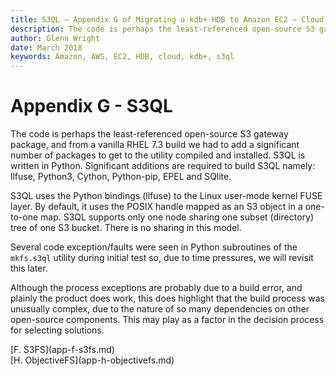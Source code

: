 ```yaml
---
title: S3QL – Appendix G of Migrating a kdb+ HDB to Amazon EC2 – Cloud – kdb+ and q documentation
description: The code is perhaps the least-referenced open-source S3 gateway package, and from a vanilla RHEL 7.3 build we had to add a significant number of packages to get to the utility compiled and installed. S3QL is written in Python. Significant additions are required to build S3QL namely llfuse, Python3, Cython, Python-pip, EPEL and SQlite.
author: Glenn Wright
date: March 2018
keywords: Amazon, AWS, EC2, HDB, cloud, kdb+, s3ql
---
```

# Appendix G - S3QL



The code is perhaps the least-referenced open-source S3 gateway package, and from a vanilla RHEL 7.3 build we had to add a significant number of packages to get to the utility compiled and installed. 
S3QL is written in Python. 
Significant additions are required to build S3QL namely: llfuse, Python3, Cython, Python-pip, EPEL and SQlite.

S3QL uses the Python bindings (llfuse) to the Linux user-mode kernel FUSE layer. 
By default, it uses the POSIX handle mapped as an S3 object in a one-to-one map. 
S3QL supports only one node sharing one subset (directory) tree of one S3 bucket. 
There is no sharing in this model.

Several code exception/faults were seen in Python subroutines of the
`mkfs.s3ql` utility during initial test so, due to time pressures, we
will revisit this later.

Although the process exceptions are probably due to a build error, and plainly the product does work, this does highlight that the build process was unusually complex, due to the nature of so many dependencies on other open-source components. 
This may play as a factor in the decision process for selecting solutions.




<div class="kx-nav" markdown="1">
<div class="kx-nav-prev">[F. S3FS](app-f-s3fs.md)</div><div class="kx-nav-next">[H. ObjectiveFS](app-h-objectivefs.md)</div>
</div>
